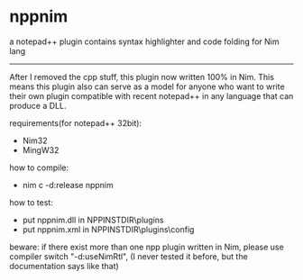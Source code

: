# nppnim
a notepad++ plugin contains syntax highlighter and code folding for Nim lang

- - -

After I removed the cpp stuff, this plugin now written 100% in Nim.
This means this plugin also can serve as a model for anyone who want to write their own plugin
compatible with recent notepad++ in any language that can produce a DLL.

requirements(for notepad++ 32bit):
  * Nim32
  * MingW32
  
how to compile:
  * nim c -d:release nppnim
  
how to test:
  * put nppnim.dll in NPPINSTDIR\plugins
  * put nppnim.xml in NPPINSTDIR\plugins\config

beware:
  if there exist more than one npp plugin written in Nim, please use compiler switch "-d:useNimRtl", 
  (I never tested it before, but the documentation says like that)